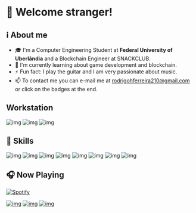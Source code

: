 # :vulcan_salute: Welcome stranger!
## ℹ️ About me
- 🎓 I'm a Computer Engineering Student at __Federal University of Uberlândia__ and a Blockchain Engineer at SNACKCLUB.
- 🔭 I'm currently learning about game development and blockchain.
- ⚡ Fun fact: I play the guitar and I am very passionate about music.
- 📫 To contact me you can e-mail me at rodrigohferreira210@gmail.com or click on the badges at the end.

## Workstation

![img](https://img.shields.io/badge/Ryzen%205%205600-ED1C24?style=flat-square&logo=amd&logoColor=white)
![img](https://img.shields.io/badge/RTX%202080S-76b900?style=flat-square&logo=nvidia&logoColor=white)
![img](https://img.shields.io/badge/VS%20Code-0078d7?style=flat-square&logo=visual-studio-code&logoColor=white)

## 🚀 Skills
![img](https://img.shields.io/badge/Python-3776AB?style=flat-square&logo=python&logoColor=white) 
![img](https://img.shields.io/badge/C-00599C?style=flat-square&logo=c&logoColor=white) 
![img](https://img.shields.io/badge/Java-ED8B00?style=flat-square&logo=java&logoColor=white) 
![img](https://img.shields.io/badge/React-20232A?style=flat-square&logo=react&logoColor=61DAFB) 
![img](https://img.shields.io/badge/Node.js-43853D?style=flat-square&logo=node.js&logoColor=white)
![img](https://img.shields.io/badge/TypeScript-007ACC?style=flat-square&logo=typescript&logoColor=white)
![img](https://img.shields.io/badge/PostgreSQL-316192?style=flat-square&logo=postgresql&logoColor=white)
![img](https://img.shields.io/badge/Solidity-000000?style=flat-square&logo=solidity&logoColor=white)
## 🎧 Now Playing
[![Spotify](https://novatorem-indol-six.vercel.app/api/spotify)](https://open.spotify.com/user/12157279004)

[![img](https://img.shields.io/badge/LinkedIn-0077B5?style=for-the-badge&logo=linkedin&logoColor=white)](https://www.linkedin.com/in/rodrigo-henrique-ferreira-032192170/)
[![img](https://img.shields.io/badge/SoundCloud-FF3300?style=for-the-badge&logo=soundcloud&logoColor=white)](https://soundcloud.com/r-drg)
[![img](https://img.shields.io/badge/Twitch-9146FF?style=for-the-badge&logo=twitch&logoColor=white)](https://twitch.tv/ze_vinganca)
